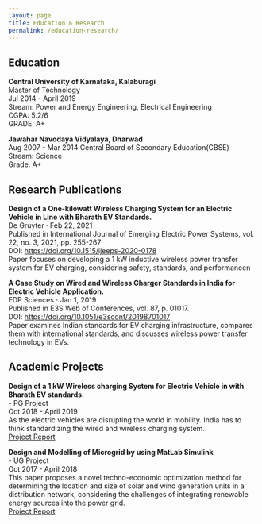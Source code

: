 ```yaml
---
layout: page
title: Education & Research
permalink: /education-research/
---
```


## Education
**Central University of Karnataka, Kalaburagi**  
Master of Technology  
Jul 2014 - April 2019   
Stream: Power and Energy Engineering, Electrical Engineering  
CGPA: 5.2/6  
GRADE: A+   

**Jawahar Navodaya Vidyalaya, Dharwad**  
Aug 2007 - Mar 2014
Central Board of Secondary Education(CBSE)  
Stream: Science   
Grade: A+

## Research Publications
**Design of a One-kilowatt Wireless Charging System for an Electric Vehicle in Line with Bharath EV Standards.**   
De Gruyter · Feb 22, 2021   
Published in International Journal of Emerging Electric Power Systems, vol. 22, no. 3, 2021, pp. 255-267  
DOI: https://doi.org/10.1515/ijeeps-2020-0178    
Paper focuses on developing a 1 kW inductive wireless power transfer system for EV charging, considering safety, standards, and performancen   

**A Case Study on Wired and Wireless Charger Standards in India for Electric Vehicle Application.**  
EDP Sciences · Jan 1, 2019   
Published in E3S Web of Conferences, vol. 87, p. 01017.  
DOI: https://doi.org/10.1051/e3sconf/20198701017   
Paper examines Indian standards for EV charging infrastructure, compares them with international standards, and discusses wireless power transfer technology in EVs.


## Academic Projects
**Design of a 1 kW Wireless charging System for Electric Vehicle in with Bharath EV standards.**    
\- PG Project  
Oct 2018 - April 2019    
As the electric vehicles are disrupting the world in mobility. India has to think standardizing the wired and wireless charging system.  
[Project Report](/assets/other/pg_thesis.pdf)   

**Design and Modelling of Microgrid by using MatLab Simulink**  
\-   UG Project  
Oct 2017 - April 2018     
This paper proposes a novel techno-economic optimization method for determining the location and size of solar and wind generation units in a distribution network, considering the challenges of integrating renewable energy sources into the power grid.   
[Project Report](/assets/other/ug_thesis.pdf)